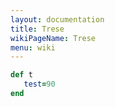 ```yaml
---
layout: documentation
title: Trese
wikiPageName: Trese
menu: wiki
---
```


```ruby
def t
   test=90
end
```
